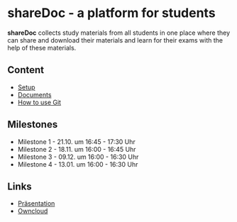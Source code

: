 # shareDoc - a platform for students

**shareDoc** collects study materials from all students in one place where they can share and download their materials and learn for their exams with the help of these materials.

## Content
* [Setup](https://gitlab.informatik.haw-hamburg.de/acm321/sharedoc-app/blob/master/Setup.md)
* [Documents](https://gitlab.informatik.haw-hamburg.de/acm321/sharedoc-app/tree/master/Documents/01_Requirements/01_Analyse)
* [How to use Git](https://gitlab.informatik.haw-hamburg.de/acm321/sharedoc-app/blob/master/How_to_use_git.md)

## Milestones
* Milestone 1 - 21.10. um 16:45 - 17:30 Uhr
* Milestone 2 - 18.11. um 16:00 - 16:45 Uhr
* Milestone 3 - 09.12. um 16:00 - 16:30 Uhr
* Milestone 4 - 13.01. um 16:00 - 16:30 Uhr 

## Links
* [Präsentation](https://docs.google.com/presentation/d/1rslVkKotUgM8MrJTsWSXLtxtmuF1wf9uHDsZDGS-bOU/edit?usp=sharing)
* [Owncloud](https://cloud.haw-hamburg.de/index.php/f/27438247)